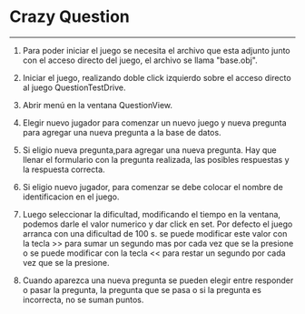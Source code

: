 # Crazy Question #

----------


1. Para poder iniciar el juego se necesita el archivo que esta adjunto junto con el acceso directo del juego, el archivo se llama "base.obj".

2. Iniciar el juego, realizando doble click izquierdo sobre el acceso directo al juego QuestionTestDrive.

3. Abrir menú en la ventana QuestionView.

4. Elegir nuevo jugador para comenzar un nuevo juego y nueva pregunta para agregar una nueva pregunta a la base de datos.

5. Si eligio nueva pregunta,para agregar una nueva pregunta. Hay que llenar el formulario con la pregunta realizada, las posibles respuestas y la respuesta correcta.

6. Si eligio nuevo jugador, para comenzar se debe colocar el nombre de identificacion en el juego.

7. Luego seleccionar la dificultad, modificando el tiempo en la ventana, podemos darle el valor numerico y dar click en set. Por defecto el juego arranca con una dificultad de 100 s. se puede modificar este valor con la tecla >> para sumar un segundo mas por cada vez que se la presione o se puede modificar con la tecla << para restar un segundo por cada vez que se la presione.

8. Cuando aparezca una nueva pregunta se pueden elegir entre responder o pasar la pregunta, la pregunta que se pasa o si la pregunta es incorrecta, no se suman puntos. 